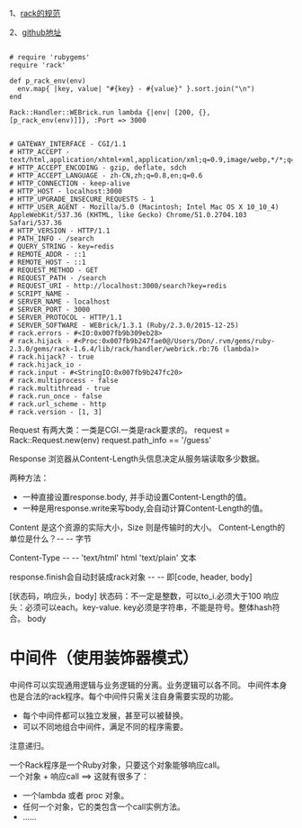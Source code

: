 
1、[rack的规范](http://www.rubydoc.info/github/rack/rack/master/file/SPEC)    

2、[github地址](https://github.com/rack/rack)


```

# require 'rubygems'
require 'rack'

def p_rack_env(env)
  env.map{ |key, value| "#{key} - #{value}" }.sort.join("\n")
end

Rack::Handler::WEBrick.run lambda {|env| [200, {}, [p_rack_env(env)]]}, :Port => 3000


# GATEWAY_INTERFACE - CGI/1.1
# HTTP_ACCEPT - text/html,application/xhtml+xml,application/xml;q=0.9,image/webp,*/*;q=0.8
# HTTP_ACCEPT_ENCODING - gzip, deflate, sdch
# HTTP_ACCEPT_LANGUAGE - zh-CN,zh;q=0.8,en;q=0.6
# HTTP_CONNECTION - keep-alive
# HTTP_HOST - localhost:3000
# HTTP_UPGRADE_INSECURE_REQUESTS - 1
# HTTP_USER_AGENT - Mozilla/5.0 (Macintosh; Intel Mac OS X 10_10_4) AppleWebKit/537.36 (KHTML, like Gecko) Chrome/51.0.2704.103 Safari/537.36
# HTTP_VERSION - HTTP/1.1
# PATH_INFO - /search
# QUERY_STRING - key=redis
# REMOTE_ADDR - ::1
# REMOTE_HOST - ::1
# REQUEST_METHOD - GET
# REQUEST_PATH - /search
# REQUEST_URI - http://localhost:3000/search?key=redis
# SCRIPT_NAME -
# SERVER_NAME - localhost
# SERVER_PORT - 3000
# SERVER_PROTOCOL - HTTP/1.1
# SERVER_SOFTWARE - WEBrick/1.3.1 (Ruby/2.3.0/2015-12-25)
# rack.errors - #<IO:0x007fb9b309eb28>
# rack.hijack - #<Proc:0x007fb9b247fae0@/Users/Don/.rvm/gems/ruby-2.3.0/gems/rack-1.6.4/lib/rack/handler/webrick.rb:76 (lambda)>
# rack.hijack? - true
# rack.hijack_io -
# rack.input - #<StringIO:0x007fb9b247fc20>
# rack.multiprocess - false
# rack.multithread - true
# rack.run_once - false
# rack.url_scheme - http
# rack.version - [1, 3]

```

Request
有两大类：一类是CGI.一类是rack要求的。
request = Rack::Request.new(env)
request.path_info == '/guess'

Response
浏览器从Content-Length头信息决定从服务端读取多少数据。

两种方法：
- 一种直接设置response.body, 并手动设置Content-Length的值。
- 一种是用response.write来写body,会自动计算Content-Length的值。 



Content 是这个资源的实际大小，Size 则是传输时的大小。
Content-Length的单位是什么？-- -- 字节

Content-Type -- -- 'text/html'  html
                   'text/plain' 文本

response.finish会自动封装成rack对象 -- -- 即[code, header, body]



[状态码，响应头，body]
状态码：不一定是整数，可以to_i.必须大于100
响应头：必须可以each。key-value. key必须是字符串，不能是符号。整体hash符合。
body

# 中间件（使用装饰器模式）
中间件可以实现通用逻辑与业务逻辑的分离。业务逻辑可以各不同。
中间件本身也是合法的rack程序。每个中间件只需关注自身需要实现的功能。
- 每个中间件都可以独立发展，甚至可以被替换。
- 可以不同地组合中间件，满足不同的程序需要。



注意递归。

一个Rack程序是一个Ruby对象，只要这个对象能够响应call。  
一个对象 + 响应call ==> 这就有很多了：  
- 一个lambda 或者 proc 对象。  
- 任何一个对象，它的类包含一个call实例方法。  
- ......  



